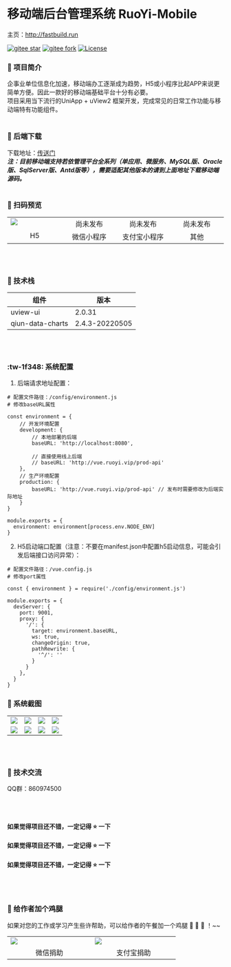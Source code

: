 # 移动端后台管理系统 RuoYi-Mobile
主页：<a href="http://fastbuild.run" target="_blank">http://fastbuild.run</a> 

[![gitee star](https://gitee.com/yinm/RuoYi-Mobile/badge/star.svg?theme=dark)]('https://gitee.com/yinm/RuoYi-Mobile/stargazers')
[![gitee fork](https://gitee.com/yinm/RuoYi-Mobile/badge/fork.svg?theme=dark)]('https://gitee.com/yinm/RuoYi-Mobile/members')
[![License](https://img.shields.io/badge/license-Apache%202-4EB1BA.svg)](https://www.apache.org/licenses/LICENSE-2.0.html)

### :peach: 项目简介
企事业单位信息化加速，移动端办工逐渐成为趋势，H5或小程序比起APP来说更简单方便。因此一款好的移动端基础平台十分有必要。<br>
项目采用当下流行的UniApp + uView2 框架开发，完成常见的日常工作功能与移动端特有功能组件。
<br><br>

### :pear: 后端下载
下载地址：<a href="http://fastbuild.run" target="_blank">传送门</a><br>
***注：目前移动端支持若依管理平台全系列（单应用、微服务、MySQL版、Oracle版、SqlServer版、Antd版等），需要适配其他版本的请到上面地址下载移动端源码。***
<br><br>

###  :strawberry: 扫码预览
<table>
    <tr>
        <td valign="top" width="180"><img src="https://images.gitee.com/uploads/images/2022/0526/091635_6bfffb01_1203341.png"/></td>
        <td valign="center" align="center" width="180">尚未发布</td>
        <td valign="center" align="center" width="180">尚未发布</td>
        <td valign="center" align="center" width="180">尚未发布</td>
    </tr>
    <tr>
        <td valign="top" align="center">H5</td>
        <td valign="top" align="center">微信小程序</td>
        <td valign="top" align="center">支付宝小程序</td>
        <td valign="top" align="center">其他</td>
    </tr>
</table>
<br><br>

###  :watermelon:  技术栈
| 组件       | 版本     |
|----------|--------|
| uview-ui | 2.0.31 |
| qiun-data-charts | 2.4.3-20220505 |

<br><br>

###   :tw-1f348:   系统配置
1. 后端请求地址配置：

```
# 配置文件路径：/config/environment.js
# 修改baseURL属性

const environment = {
	// 开发环境配置
	development: {
		// 本地部署的后端
		baseURL: 'http://localhost:8080',
		
		// 直接使用线上后端
		// baseURL: 'http://vue.ruoyi.vip/prod-api'
	},
	// 生产环境配置
	production: {
		baseURL: 'http://vue.ruoyi.vip/prod-api' // 发布时需要修改为后端实际地址
	}
}

module.exports = {
  environment: environment[process.env.NODE_ENV]
}
```
2. H5启动端口配置（注意：不要在manifest.json中配置h5启动信息，可能会引发后端接口访问异常）：
```
# 配置文件路径：/vue.config.js
# 修改port属性

const { environment } = require('./config/environment.js')

module.exports = {
  devServer: {
    port: 9001,
    proxy: {
      '/': {
        target: environment.baseURL,
        ws: true,
        changeOrigin: true,
        pathRewrite: {
          '^/': ''
        }
      }
    },
  }
}

```




###    :lemon:   系统截图
<table>
    <tr>
        <td valign="top"><img src="https://gitee.com/yinm/RuoYi-Mobile/raw/master/static/preview/login.jpg"/></td>
        <td valign="top"><img src="https://gitee.com/yinm/RuoYi-Mobile/raw/master/static/preview/index.jpg"/></td>
        <td valign="top"><img src="https://gitee.com/yinm/RuoYi-Mobile/raw/master/static/preview/work.jpg"/></td>
        <td valign="top"><img src="https://gitee.com/yinm/RuoYi-Mobile/raw/master/static/preview/my.jpg"/></td>
    </tr>
    <tr>
        <td valign="top"><img src="https://gitee.com/yinm/RuoYi-Mobile/raw/master/static/preview/notice-m.jpg"/></td>
        <td valign="top"><img src="https://gitee.com/yinm/RuoYi-Mobile/raw/master/static/preview/notice-e.jpg"/></td>
        <td valign="top"><img src="https://gitee.com/yinm/RuoYi-Mobile/raw/master/static/preview/prefile.jpg"/></td>
        <td valign="top"><img src="https://gitee.com/yinm/RuoYi-Mobile/raw/master/static/preview/pwd-reset.jpg"/></td>
    </tr>
</table>
<br><br>

###  :lollipop: 技术交流
QQ群：860974500

<br><br>
#### 如果觉得项目还不错，一定记得 :star: 一下
#### 如果觉得项目还不错，一定记得 :star: 一下
#### 如果觉得项目还不错，一定记得 :star: 一下
<br><br>

###  :poultry_leg:  给作者加个鸡腿
如果对您的工作或学习产生些许帮助，可以给作者的午餐加一个鸡腿 :poultry_leg:  :poultry_leg:  :poultry_leg: ！~~
<table>
    <tr>
        <td valign="top" width="180"><img src="https://gitee.com/yinm/RuoYi-Mobile/raw/master/static/preview/wechat_pay.jpg"/></td>
        <td valign="top" width="180"><img src="https://gitee.com/yinm/RuoYi-Mobile/raw/master/static/preview/ali_pay.jpg"/></td>
    </tr>
    <tr>
        <td valign="top" align="center">微信捐助</td>
        <td valign="top" align="center">支付宝捐助</td>
    </tr>
</table>
